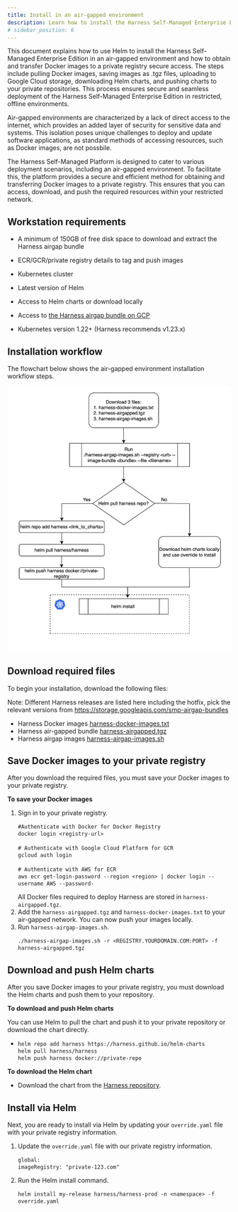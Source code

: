 ```yaml
---
title: Install in an air-gapped environment
description: Learn how to install the Harness Self-Managed Enterprise Edition using Helm in an air-gapped environment. 
# sidebar_position: 6
---
```


This document explains how to use Helm to install the Harness Self-Managed Enterprise Edition in an air-gapped environment and how to obtain and transfer Docker images to a private registry secure access. The steps include pulling Docker images, saving images as .tgz files, uploading to Google Cloud storage, downloading Helm charts, and pushing charts to your private repositories. This process ensures secure and seamless deployment of the Harness Self-Managed Enterprise Edition in restricted, offline environments.

Air-gapped environments are characterized by a lack of direct access to the internet, which provides an added layer of security for sensitive data and systems. This isolation poses unique challenges to deploy and update software applications, as standard methods of accessing resources, such as Docker images, are not possbile.

The Harness Self-Managed Platform is designed to cater to various deployment scenarios, including an air-gapped environment. To facilitate this, the platform provides a secure and efficient method for obtaining and transferring Docker images to a private registry. This ensures that you can access, download, and push the required resources within your restricted network.

## Workstation requirements

- A minimum of 150GB of free disk space to download and extract the Harness airgap bundle

- ECR/GCR/private registry details to tag and push images

- Kubernetes cluster

- Latest version of Helm 

- Access to Helm charts or download locally

- Access to [the Harness airgap bundle on GCP](https://storage.googleapis.com/smp-airgap-bundles/harness-airgapped.tgz) 

- Kubernetes version 1.22+ (Harness recommends v1.23.x)


## Installation workflow

The flowchart below shows the air-gapped environment installation workflow steps.

![](./static/air-gapped-environment-workflow.png)

## Download required files

To begin your installation, download the following files:

Note: Different Harness releases are listed here including the hotfix, pick the relevant versions from https://storage.googleapis.com/smp-airgap-bundles

- Harness Docker images [harness-docker-images.txt](https://storage.googleapis.com/smp-airgap-bundles/harness-docker-images.txt)
- Harness air-gapped bundle [harness-airgapped.tgz](https://storage.googleapis.com/smp-airgap-bundles/harness-airgapped.tgz)
- Harness airgap images [harness-airgap-images.sh](https://storage.googleapis.com/smp-airgap-bundles/harness-airgap-images.sh)

## Save Docker images to your private registry

After you download the required files, you must save your Docker images to your private registry.

**To save your Docker images**

1. Sign in to your private registry.
    ```
    #Authenticate with Docker for Docker Registry
    docker login <registry-url>

    # Authenticate with Google Cloud Platform for GCR
    gcloud auth login

    # Authenticate with AWS for ECR
    aws ecr get-login-password --region <region> | docker login --username AWS --password-
    ```
    All Docker files required to deploy Harness are stored in `harness-airgapped.tgz`.
2. Add the `harness-airgapped.tgz` and `harness-docker-images.txt` to your air-gapped network. You can now push your images locally.
3. Run `harness-airgap-images.sh`.
    ```
    ./harness-airgap-images.sh -r <REGISTRY.YOURDOMAIN.COM:PORT> -f harness-airgapped.tgz
    ````

## Download and push Helm charts
After you save Docker images to your private registry, you must download the Helm charts and push them to your repository.

**To download and push Helm charts**

You can use Helm to pull the chart and push it to your private repository or download the chart directly.

- 
    ``` 
    helm repo add harness https://harness.github.io/helm-charts
    helm pull harness/harness 
    helm push harness docker://private-repo
    ```

**To download the Helm chart**
 
 - Download the chart from the [Harness repository](https://github.com/harness/helm-charts/releases).

## Install via Helm
Next, you are ready to install via Helm by updating your `override.yaml` file with your private registry information.

1. Update the `override.yaml` file with our private registry information.
    ```
    global:
    imageRegistry: "private-123.com"
    ```
2. Run the Helm install command.
    ```
    helm install my-release harness/harness-prod -n <namespace> -f override.yaml
    ```
